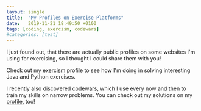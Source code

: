 ```yaml
---
layout: single
title:  "My Profiles on Exercise Platforms"
date:   2019-11-21 18:49:50 +0100
tags: [coding, exercism, codewars]
#categories: [test]
---
```

I just found out, that there are actually public profiles on some websites I'm using for exercising, so I thought I could share them with you!

Check out my [exercism][exercism-profile] profile to see how I'm doing in solving interesting Java and Python exercises.

I recently also discovered [codewars][codewars-page], which I use every now and then to train my skills on narrow problems. You can check out my solutions on my [profile][codewars-profile], too!

[exercism-profile]: https://exercism.io/profiles/neumannm
[codewars-page]:  https://www.codewars.com/
[codewars-profile]: https://www.codewars.com/users/neumannm
